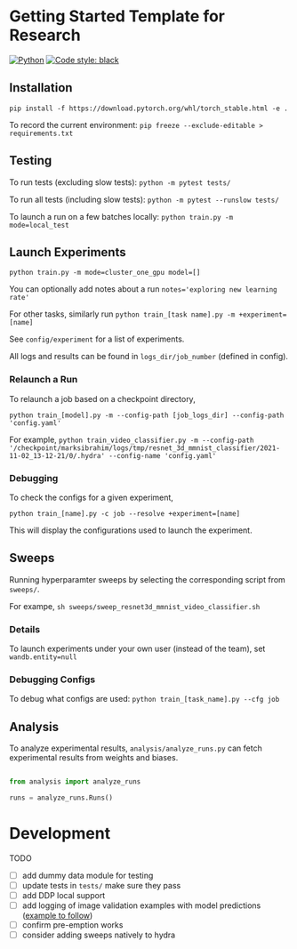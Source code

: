 # Getting Started Template for Research

<a href="https://www.python.org/"><img alt="Python" src="https://img.shields.io/badge/-Python 3.9+-blue?style=for-the-badge&logo=python&logoColor=white"></a>
<a href="https://black.readthedocs.io/en/stable/"><img alt="Code style: black" src="https://img.shields.io/badge/code%20style-black-black.svg?style=for-the-badge&labelColor=gray"></a>

## Installation
`pip install -f https://download.pytorch.org/whl/torch_stable.html -e .`

To record the current environment: `pip freeze --exclude-editable > requirements.txt`

## Testing
To run tests (excluding slow tests): `python -m pytest tests/`

To run all tests (including slow tests): `python -m pytest --runslow tests/`

To launch a run on a few batches locally: `python train.py -m mode=local_test`


## Launch Experiments

`python train.py -m mode=cluster_one_gpu model=[]`

You can optionally add notes about a run `notes='exploring new learning rate'`

For other tasks, similarly run `python train_[task name].py -m +experiment=[name]`

See `config/experiment` for a list of experiments.

All logs and results can be found in `logs_dir/job_number` (defined in config).


### Relaunch a Run
To relaunch a job based on a checkpoint directory, 

`python train_[model].py -m --config-path [job_logs_dir] --config-path 'config.yaml'`

For example, `python train_video_classifier.py -m --config-path '/checkpoint/marksibrahim/logs/tmp/resnet_3d_mmnist_classifier/2021-11-02_13-12-21/0/.hydra' --config-name 'config.yaml'`

### Debugging

To check the configs for a given experiment,

`python train_[name].py -c job --resolve +experiment=[name]`

This will display the configurations used to launch the experiment. 

## Sweeps
Running hyperparamter sweeps by selecting the corresponding script from `sweeps/`. 

For exampe, `sh sweeps/sweep_resnet3d_mmnist_video_classifier.sh`

### Details
To launch experiments under your own user (instead of the team), set `wandb.entity=null` 

### Debugging Configs
To debug what configs are used: `python train_[task_name].py --cfg job`

## Analysis

To analyze experimental results, `analysis/analyze_runs.py` can fetch experimental results from weights and biases.


```python

from analysis import analyze_runs

runs = analyze_runs.Runs()
```


# Development

TODO

- [ ] add dummy data module for testing
- [ ] update tests in `tests/` make sure they pass
- [ ] add DDP local support
- [ ] add logging of image validation examples with model predictions ([example to follow](https://github.com/fairinternal/NeuralCompressionInternal/blob/7ccab7632b9ba0593b3f3adcdb84f70ba7faf4c4/projects/noisy_autoencoder/experimental/quantized_autoencoder/train.py#L24-L91))
- [ ] confirm pre-emption works
- [ ] consider adding sweeps natively to hydra
